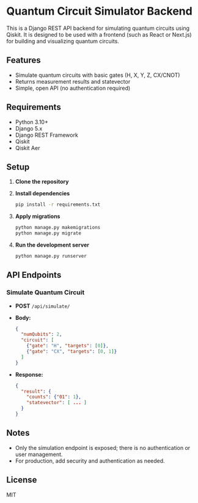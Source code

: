 # Quantum Circuit Simulator Backend

This is a Django REST API backend for simulating quantum circuits using Qiskit. It is designed to be used with a frontend (such as React or Next.js) for building and visualizing quantum circuits.

## Features

- Simulate quantum circuits with basic gates (H, X, Y, Z, CX/CNOT)
- Returns measurement results and statevector
- Simple, open API (no authentication required)

## Requirements

- Python 3.10+
- Django 5.x
- Django REST Framework
- Qiskit
- Qiskit Aer

## Setup

1. **Clone the repository**

2. **Install dependencies**

    ```bash
    pip install -r requirements.txt
    ```

3. **Apply migrations**

    ```bash
    python manage.py makemigrations
    python manage.py migrate
    ```

4. **Run the development server**

    ```bash
    python manage.py runserver
    ```

## API Endpoints

### Simulate Quantum Circuit

- **POST** `/api/simulate/`
- **Body:**

    ```json
    {
      "numQubits": 2,
      "circuit": [
        {"gate": "H", "targets": [0]},
        {"gate": "CX", "targets": [0, 1]}
      ]
    }
    ```
- **Response:**

    ```json
    {
      "result": {
        "counts": {"01": 1},
        "statevector": [ ... ]
      }
    }
    ```

## Notes

- Only the simulation endpoint is exposed; there is no authentication or user management.
- For production, add security and authentication as needed.

## License

MIT
